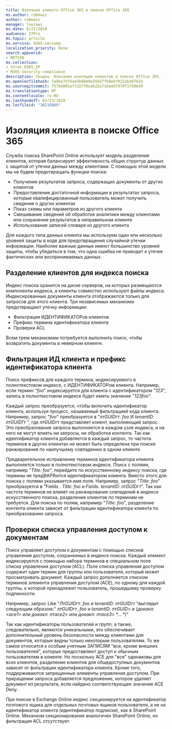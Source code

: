 ```yaml
---
title: Изоляция клиента Office 365 в поиске Office 365
ms.author: robmazz
author: robmazz
manager: laurawi
ms.date: 8/21/2018
audience: ITPro
ms.topic: article
ms.service: O365-seccomp
localization_priority: None
search.appverid:
- MET150
ms.collection:
- Strat_O365_IP
- M365-security-compliance
description: Сводка. Описание изоляции клиентов в поиске Office 365.
ms.openlocfilehash: fa9ba75f6ae5b0b89e3565ffb0e6f022ab36f81b
ms.sourcegitcommit: f57b4001ef1327f0ea622e716a4d7d78f1769b49
ms.translationtype: MT
ms.contentlocale: ru-RU
ms.lasthandoff: 02/23/2019
ms.locfileid: "30216869"
---
```

# <a name="tenant-isolation-in-office-365-search"></a>Изоляция клиента в поиске Office 365
Служба поиска SharePoint Online использует модель разделения клиентов, которая балансирует эффективность общих структур данных с защитой от утечки данных между клиентами. С помощью этой модели мы не будем предотвращать функции поиска:
- Получение результатов запроса, содержащих документы от других клиентов
- Предоставление достаточной информации в результатах запроса, которые квалифицированный пользователь может получить сведения о других клиентах
- Показ схемы или параметров из другого клиента
- Смешивание сведений об обработке аналитики между клиентами или сохранение результатов в неправильном клиенте
- Использование записей словаря из другого клиента

Для каждого типа данных клиента мы используем один или несколько уровней защиты в коде для предотвращения случайной утечки информации. Наиболее важные данные имеют большинство уровней защиты, чтобы убедиться в том, что одна ошибка не приводит к утечке фактических или воспринимаемых данных.

## <a name="tenant-separation-for-the-search-index"></a>Разделение клиентов для индекса поиска
Индекс поиска хранится на диске серверов, на которых размещаются компоненты индекса, а клиенты совместно используют файлы индекса. Индексированные документы клиента отображаются только для запросов для этого клиента. Три независимых механизма предотвращают утечку информации:
- Фильтрация ИДЕНТИФИКАТОРов клиентов
- Префикс термина идентификатора клиента
- Проверки ACL

Всем трем механизмам потребуется выполнить поиск, чтобы возвратить документы в неверном клиенте.

## <a name="tenant-id-filtering-and-tenant-id-term-prefixing"></a>Фильтрация ИД клиента и префикс идентификатора клиента
Поиск префиксов для каждого термина, индексируемого в полнотекстовом индексе, с ИДЕНТИФИКАТОРом клиента. Например, если термин "*foo*" индексируется для клиента с идентификатором "*123*", запись в полнотекстовом индексе будет иметь значение "*123foo".*

Каждый запрос преобразуется, чтобы включить идентификатор клиента, используя процесс, называемый фильтрацией кода клиента. Например, запрос "*foo*" преобразуется в "_лт_*GUID*_гт_. *foo* И *tenantID*: _лт_*GUID*_Гт_ ", где _лт_*GUID*_гт_ представляет клиент, выполняющий запрос. Это преобразование запроса выполняется в каждом узле индекса, и на него не могут влиять ни запросы, ни обработка контента. Так как идентификатор клиента добавляется в каждый запрос, то частота терминов в других клиентах не может быть определена при поиске ранжирования по наилучшему совпадению в одном клиенте.

Предварительное исправление терминов идентификатора клиента выполняется только в полнотекстовом индексе. Поиск с полями, например "*Title: foo*", перейдите по искусственному индексу поиска, где термины не предВАРЯются идентификатором клиента. Вместо этого для поиска с полями указывается имя поля. Например, запрос "*Title: foo*" преобразуется в "Fields *. Title: foo и Fields. tenantID*: _лт_*GUID*_гт_". Так как частота терминов не влияет на ранжирование совпадений в индексе искусственного поиска, разделение клиентов по терминам не требуется. Для поиска по полям, например "*Title: foo*", разделение контента клиента зависит от фильтрации идентификатора клиента по преобразованию запроса.

## <a name="document-access-control-list-checks"></a>Проверки списка управления доступом к документам
Поиск управляет доступом к документам с помощью списков управления доступом, сохраненных в индексе поиска. Каждый элемент индексируется с помощью набора терминов в специальном поле списка управления доступом (ACL). Поле списка управления доступом содержит один термин для группы или пользователя, который может просматривать документ. Каждый запрос дополняется списком терминов элемента управления доступом (ACE), по одному для каждой группы, к которой принадлежит пользователь, прошедшему проверку подлинности.

Например, запрос Like "_Лт_*GUID*_гт_. *foo и tenantID*: _лт_*GUID*_гт_ "выглядит следующим образом:" _лт_*GUID*_гт_. *foo и tenantID*: _лт_*GUID*> *и* (*докакл:*<*ace1*> *или докакл*: _лт_*ace2*> *или докакл*: _лт_*ace3*> *... *)"

Так как идентификаторы пользователей и групп, а также, следовательно, являются уникальными, это обеспечивает дополнительный уровень безопасности между клиентами для документов, которые видны только некоторым пользователям. То же самое относится к особым учетным ЗАПИСЯМ "все, кроме внешних пользователей", которые предоставляют доступ к обычным пользователям в клиенте. Но поскольку ACE для "все" одинаковы для всех клиентов, разделение клиентов для общедоступных документов зависит от фильтрации идентификатора клиента. Кроме того, поддерживаются запрещенные элементы управления доступом. При приращении запроса добавляется предложение, которое удаляет документ из результата, если найдено соответствующее значение ACE Deny.

При поиске в Exchange Online индекс секционируется на идентификатор почтового ящика для отдельных почтовых ящиков пользователя, а не на идентификатор клиента (идентификатор подписки), как в SharePoint Online. Механизм секционирования аналогичен SharePoint Online, но фильтрация ACL отсутствует.
